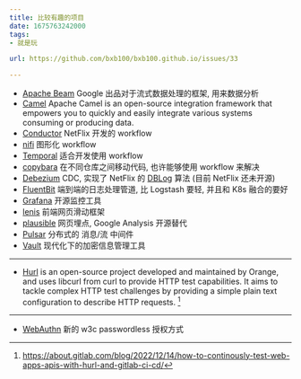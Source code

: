 ```yaml
---
title: 比较有趣的项目
date: 1675763242000
tags:
- 就是玩

url: https://github.com/bxb100/bxb100.github.io/issues/33

---
```

* [Apache Beam](https://github.com/apache/beam) Google 出品对于流式数据处理的框架, 用来数据分析
* [Camel](https://github.com/apache/camel) Apache Camel is an open-source integration framework that empowers you to quickly and easily integrate various systems consuming or producing data.
* [Conductor](https://github.com/Netflix/conductor) NetFlix 开发的 workflow
* [nifi](https://nifi.apache.org/index.html) 图形化 workflow
* [Temporal](https://temporal.io/) 适合开发使用 workflow
* [copybara](https://github.com/google/copybara) 在不同仓库之间移动代码, 也许能够使用 workflow 来解决
* [Debezium](https://debezium.io/) CDC, 实现了 NetFlix 的 [DBLog](https://netflixtechblog.com/dblog-a-generic-change-data-capture-framework-69351fb9099b?gi=eae74ca0ba3b) 算法 (目前 NetFlix 还未开源)
* [FluentBit](https://github.com/fluent/fluent-bit) 端到端的日志处理管道, 比 Logstash 要轻, 并且和 K8s 融合的要好
* [Grafana](https://grafana.com/) 开源监控工具
* [lenis](https://lenis.studiofreight.com/) 前端网页滑动框架
* [plausible](https://github.com/plausible/analytics) 网页埋点, Google Analysis 开源替代
* [Pulsar](https://pulsar.apache.org/) 分布式的 消息/流 中间件
* [Vault](https://github.com/hashicorp/vault) 现代化下的加密信息管理工具

---

<a id="issuecomment-1423936673"></a>
* [Hurl](https://hurl.dev/) is an open-source project developed and maintained by Orange, and uses libcurl from curl to provide HTTP test capabilities. It aims to tackle complex HTTP test challenges by providing a simple plain text configuration to describe HTTP requests. [^1]

[^1]: https://about.gitlab.com/blog/2022/12/14/how-to-continously-test-web-apps-apis-with-hurl-and-gitlab-ci-cd/

---

<a id="issuecomment-1451540696"></a>
* [WebAuthn](https://webauthn.guide/#webauthn-api) 新的 w3c passwordless 授权方式 